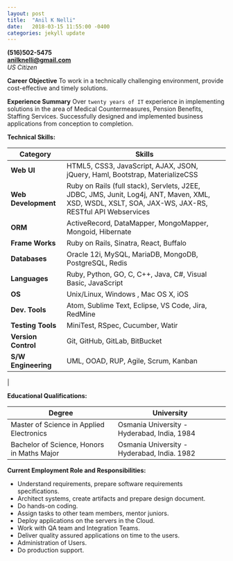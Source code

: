 ```yaml
---
layout: post
title:  "Anil K Nelli"
date:   2018-03-15 11:55:00 -0400
categories: jekyll update
---
```

**(516)502-5475**  
**anilknelli@gmail.com**  
*US Citizen*            

**Career Objective**
To work in a technically challenging environment, provide cost-effective and timely solutions.  

**Experience Summary**
Over `twenty years of IT` experience in implementing solutions in the area of Medical Countermeasures, Pension Benefits, Staffing Services.  Successfully designed and implemented business applications from conception to completion.  

**Technical Skills:**  

| Category        | Skills                                                                                                                                              |
|-----------------|-----------------------------------------------------------------------------------------------------------------------------------------------------|
| **Web UI**          | HTML5, CSS3, JavaScript, AJAX, JSON, jQuery, Haml, Bootstrap, MaterializeCSS                                                                        |
| **Web Development** | Ruby on Rails (full stack), Servlets, J2EE, JDBC, JMS, Junit, Log4j, ANT, Maven, XML, XSD, WSDL, XSLT, SOA, JAX-WS, JAX-RS, RESTful API Webservices |
| **ORM**             | ActiveRecord, DataMapper, MongoMapper, Mongoid, Hibernate                                                                                           |
| **Frame Works**     | Ruby on Rails, Sinatra, React, Buffalo                                                                                                              |
| **Databases**       | Oracle 12i, MySQL, MariaDB, MongoDB, PostgreSQL, Redis                                                                                              |
| **Languages**       | Ruby, Python, GO, C, C++, Java, C#, Visual Basic, JavaScript                                                                                        |
| **OS**              | Unix/Linux, Windows , Mac OS X, iOS                                                                                                                 |
| **Dev. Tools**      | Atom, Sublime Text, Eclipse, VS Code, Jira, RedMine                                                                                                 |
| **Testing Tools**   | MiniTest, RSpec, Cucumber, Watir                                                                                                                    |
| **Version Control** | Git, GitHub, GitLab, BitBucket                                                                                                                      |
| **S/W Engineering** | UML, OOAD, RUP, Agile, Scrum, Kanban                                                                                                                |
|                 

**Educational Qualifications:**  

| Degree                                        | University                                  |
|-----------------------------------------------|---------------------------------------------|
| Master of Science in Applied Electronics      | Osmania University - Hyderabad, India, 1984 |
| Bachelor of Science, Honors in Maths Major    | Osmania University - Hyderabad, India. 1982 |  


**Current Employment Role and Responsibilities:**  

- Understand requirements, prepare software requirements specifications.
- Architect systems, create artifacts and prepare design document.
- Do hands-on coding.
- Assign tasks to other team members, mentor juniors.
- Deploy applications on the servers in the Cloud.
- Work with QA team and Integration Teams.
- Deliver quality assured applications on time to the users.
- Administration of Users.
- Do production support.
